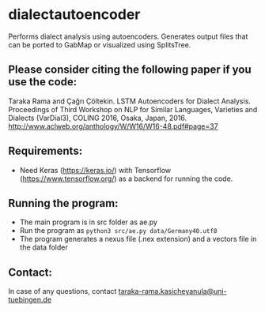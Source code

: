 # dialectautoencoder
Performs dialect analysis using autoencoders. Generates output files that can be ported to GabMap or visualized using SplitsTree.

## Please consider citing the following paper if you use the code:
Taraka Rama and Çağrı Çöltekin. LSTM Autoencoders for Dialect Analysis. Proceedings of Third Workshop on NLP for Similar Languages, Varieties and Dialects (VarDial3), COLING 2016, Osaka, Japan, 2016.	http://www.aclweb.org/anthology/W/W16/W16-48.pdf#page=37

## Requirements:
  - Need Keras (https://keras.io/) with Tensorflow (https://www.tensorflow.org/) as  a backend for running the code.

## Running the program:
  - The main program is in src folder as ae.py
  - Run the program as ```python3 src/ae.py data/Germany40.utf8```
  - The program generates a nexus file (.nex extension) and a vectors file in the   data folder
  
## Contact:
In case of any questions, contact taraka-rama.kasicheyanula@uni-tuebingen.de
